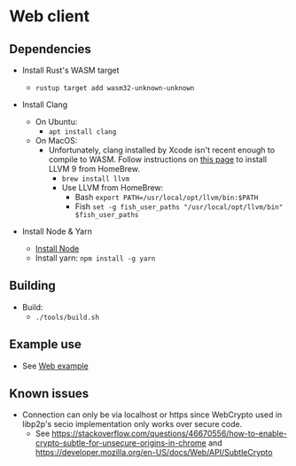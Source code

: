 # Web client

## Dependencies
* Install Rust's WASM target
    * `rustup target add wasm32-unknown-unknown`
    
* Install Clang
    * On Ubuntu: 
        * `apt install clang`
    * On MacOS: 
        * Unfortunately, clang installed by Xcode isn't recent enough to compile to WASM. Follow instructions on 
          [this page](https://00f.net/2019/04/07/compiling-to-webassembly-with-llvm-and-clang/)
          to install LLVM 9 from HomeBrew.
            * `brew install llvm`
            * Use LLVM from HomeBrew:
                * Bash `export PATH=/usr/local/opt/llvm/bin:$PATH`
                * Fish `set -g fish_user_paths "/usr/local/opt/llvm/bin" $fish_user_paths`

* Install Node & Yarn
    * [Install Node](https://github.com/nodesource/distributions/blob/master/README.md#debinstall)
    * Install yarn: `npm install -g yarn`

## Building
* Build:
    * `./tools/build.sh`

## Example use
* See [Web example](../../examples/web/README.md)

## Known issues
* Connection can only be via localhost or https since WebCrypto used in libp2p's secio implementation only works over secure code.
  * See https://stackoverflow.com/questions/46670556/how-to-enable-crypto-subtle-for-unsecure-origins-in-chrome and
        https://developer.mozilla.org/en-US/docs/Web/API/SubtleCrypto

